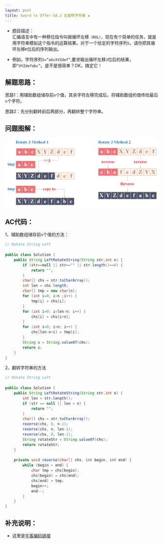 ```yaml
---
layout: post
title: Sword to Offer-58.2 左旋转字符串 ❀
---
```


* 题目描述：  
汇编语言中有一种移位指令叫做循环左移`（ROL）`，现在有个简单的任务，就是用字符串模拟这个指令的运算结果。对于一个给定的字符序列`S`，请你把其循环左移`K`位后的序列输出。  

* 例如，字符序列`S=”abcXYZdef”`,要求输出循环左移`3`位后的结果，即`“XYZdefabc”`。是不是很简单？OK，搞定它！

## 解题思路：

思路1：用辅助数组储存前`n`个值，其余字符左移完成后，将辅助数组的值传给最后`n`个字符。  

思路2：先分别翻转前后两部分，再翻转整个字符串。  


## 问题图解：

<center>
    <img src="/assets/img/blog/sword-offer-58.2.png">
</center>


## AC代码：

1、辅助数组储存前`n`个值的方法：  

```java
// Rotate String Left

public class Solution {
    public String LeftRotateString(String str,int n) {
        if (str==null || str=="" || str.length()==0) {
            return "";
        }
        char[] chs = str.toCharArray();
        int len = chs.length;
        char[] tmp = new char[n];
        for (int i=0; i<n ;i++) {
            tmp[i] = chs[i];
        }
        for (int i=0; i<len-n; i++) {
            chs[i] = chs[i+n];
        }
        for (int i=0; i<n; i++) {
            chs[len-n+i] = tmp[i];
        }
        String s = String.valueOf(chs);
        return s;
    }
}

```

2、翻转字符串的方法

```java
// Rotate String Left

public class Solution {
    public String LeftRotateString(String str,int n) {
        int len = str.length();
        if (str == null || len < n) {
            return "";
        }
        char[] chs = str.toCharArray();
        reverse(chs, 0, n-1);
        reverse(chs, n, len-1);
        reverse(chs, 0, len-1);
        String rotateStr = String.valueOf(chs);
        return rotateStr;
    }
     
    private void reverse(char[] chs, int begin, int end) {
        while (begin < end) {
            char tmp = chs[begin];
            chs[begin] = chs[end];
            chs[end] = tmp;
            begin++;
            end--;
        }
    }
}
```


## 补充说明： 

* 这里是[牛客编码链接](https://www.nowcoder.com/practice/12d959b108cb42b1ab72cef4d36af5ec?tpId=13&&tqId=11196&rp=1&ru=/ta/coding-interviews&qru=/ta/coding-interviews/question-ranking)